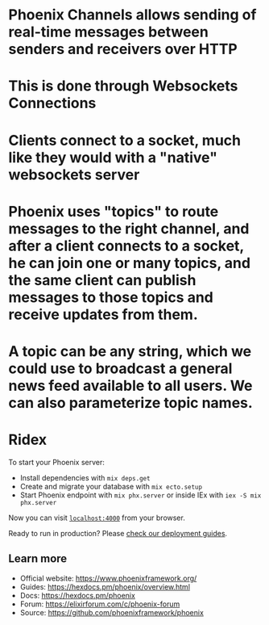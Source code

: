 # Phoenix Channels allows sending of real-time messages between senders and receivers over HTTP
# This is done through Websockets Connections
# Clients connect to a socket, much like they would with a "native" websockets server
# Phoenix uses "topics" to route messages to the right channel, and after a client connects to a socket, he can join one or many topics, and the same client can publish messages to those topics and receive updates from them.
# A topic can be any string, which we could use to broadcast a general news feed available to all users. We can also parameterize topic names.

# Ridex

To start your Phoenix server:

  * Install dependencies with `mix deps.get`
  * Create and migrate your database with `mix ecto.setup`
  * Start Phoenix endpoint with `mix phx.server` or inside IEx with `iex -S mix phx.server`

Now you can visit [`localhost:4000`](http://localhost:4000) from your browser.

Ready to run in production? Please [check our deployment guides](https://hexdocs.pm/phoenix/deployment.html).

## Learn more

  * Official website: https://www.phoenixframework.org/
  * Guides: https://hexdocs.pm/phoenix/overview.html
  * Docs: https://hexdocs.pm/phoenix
  * Forum: https://elixirforum.com/c/phoenix-forum
  * Source: https://github.com/phoenixframework/phoenix
